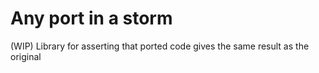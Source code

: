 # Any port in a storm

(WIP) Library for asserting that ported code gives the same result as the original
